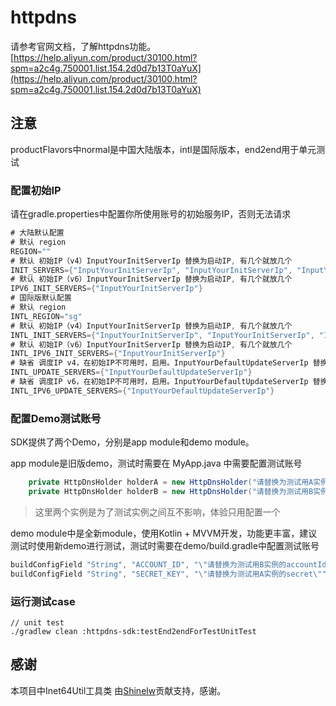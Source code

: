 # httpdns

请参考官网文档，了解httpdns功能。[https://help.aliyun.com/product/30100.html?spm=a2c4g.750001.list.154.2d0d7b13T0aYuX](https://help.aliyun.com/product/30100.html?spm=a2c4g.750001.list.154.2d0d7b13T0aYuX)

## 注意

productFlavors中normal是中国大陆版本，intl是国际版本，end2end用于单元测试

### 配置初始IP
请在gradle.properties中配置你所使用账号的初始服务IP，否则无法请求
```gradle
# 大陆默认配置
# 默认 region
REGION=""
# 默认 初始IP（v4）InputYourInitServerIp 替换为启动IP, 有几个就放几个
INIT_SERVERS={"InputYourInitServerIp", "InputYourInitServerIp", "InputYourInitServerIp"}
# 默认 初始IP（v6）InputYourInitServerIp 替换为启动IP, 有几个就放几个
IPV6_INIT_SERVERS={"InputYourInitServerIp"}
# 国际版默认配置
# 默认 region
INTL_REGION="sg"
# 默认 初始IP（v4）InputYourInitServerIp 替换为启动IP, 有几个就放几个
INTL_INIT_SERVERS={"InputYourInitServerIp", "InputYourInitServerIp", "InputYourInitServerIp"}
# 默认 初始IP（v6）InputYourInitServerIp 替换为启动IP, 有几个就放几个
INTL_IPV6_INIT_SERVERS={"InputYourInitServerIp"}
# 缺省 调度IP v4，在初始IP不可用时，启用。InputYourDefaultUpdateServerIp 替换为兜底调度IP, 有几个就放几个
INTL_UPDATE_SERVERS={"InputYourDefaultUpdateServerIp"}
# 缺省 调度IP v6，在初始IP不可用时，启用。InputYourDefaultUpdateServerIp 替换为兜底调度IP, 有几个就放几个
INTL_IPV6_UPDATE_SERVERS={"InputYourDefaultUpdateServerIp"}
```

### 配置Demo测试账号

SDK提供了两个Demo，分别是app module和demo module。

app module是旧版demo，测试时需要在 MyApp.java 中需要配置测试账号

```java
    private HttpDnsHolder holderA = new HttpDnsHolder("请替换为测试用A实例的accountId", "请替换为测试用A实例的secret");
    private HttpDnsHolder holderB = new HttpDnsHolder("请替换为测试用B实例的accountId", null);
```
> 这里两个实例是为了测试实例之间互不影响，体验只用配置一个

demo module中是全新module，使用Kotlin + MVVM开发，功能更丰富，建议测试时使用新demo进行测试，测试时需要在demo/build.gradle中配置测试账号

```groovy
buildConfigField "String", "ACCOUNT_ID", "\"请替换为测试用B实例的accountId\""
buildConfigField "String", "SECRET_KEY", "\"请替换为测试用A实例的secret\""
```

### 运行测试case

```
// unit test
./gradlew clean :httpdns-sdk:testEnd2endForTestUnitTest
```

## 感谢
本项目中Inet64Util工具类 由[Shinelw](https://github.com/Shinelw)贡献支持，感谢。
